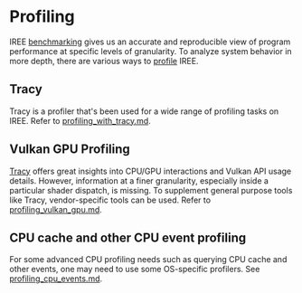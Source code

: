 # Profiling

IREE [benchmarking](./benchmarking.md) gives us an accurate and reproducible
view of program performance at specific levels of granularity. To analyze system
behavior in more depth, there are various ways to
[profile](https://en.wikipedia.org/wiki/Profiling_(computer_programming)) IREE.

## Tracy

Tracy is a profiler that's been used for a wide range of profiling tasks on
IREE. Refer to [profiling_with_tracy.md](./profiling_with_tracy.md).

## Vulkan GPU Profiling

[Tracy](./profiling_with_tracy.md) offers great insights into CPU/GPU
interactions and Vulkan API usage details. However, information at a finer
granularity, especially inside a particular shader dispatch, is missing. To
supplement general purpose tools like Tracy, vendor-specific tools can be used.
Refer to [profiling_vulkan_gpu.md](./profiling_vulkan_gpu.md).

## CPU cache and other CPU event profiling

For some advanced CPU profiling needs such as querying CPU cache and other
events, one may need to use some OS-specific profilers. See
[profiling_cpu_events.md](./profiling_cpu_events.md).
